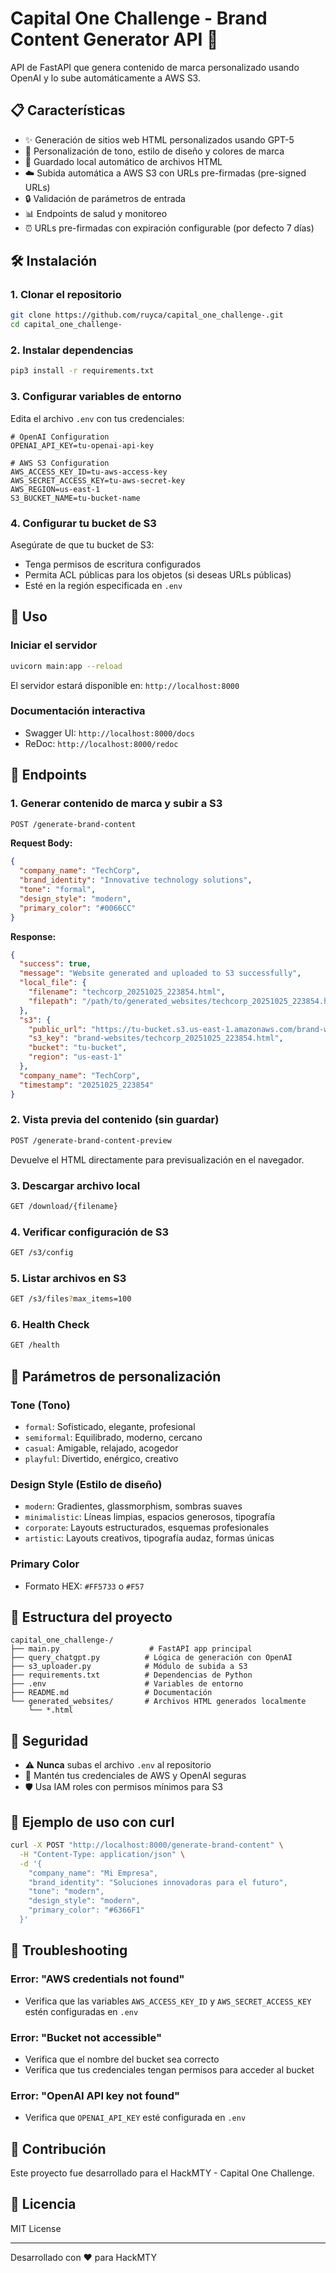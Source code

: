 # Capital One Challenge - Brand Content Generator API 🚀

API de FastAPI que genera contenido de marca personalizado usando OpenAI y lo sube automáticamente a AWS S3.

## 📋 Características

- ✨ Generación de sitios web HTML personalizados usando GPT-5
- 🎨 Personalización de tono, estilo de diseño y colores de marca
- 💾 Guardado local automático de archivos HTML
- ☁️ Subida automática a AWS S3 con URLs pre-firmadas (pre-signed URLs)
- 🔒 Validación de parámetros de entrada
- 📊 Endpoints de salud y monitoreo
- ⏰ URLs pre-firmadas con expiración configurable (por defecto 7 días)

## 🛠️ Instalación

### 1. Clonar el repositorio

```bash
git clone https://github.com/ruyca/capital_one_challenge-.git
cd capital_one_challenge-
```

### 2. Instalar dependencias

```bash
pip3 install -r requirements.txt
```

### 3. Configurar variables de entorno

Edita el archivo `.env` con tus credenciales:

```env
# OpenAI Configuration
OPENAI_API_KEY=tu-openai-api-key

# AWS S3 Configuration
AWS_ACCESS_KEY_ID=tu-aws-access-key
AWS_SECRET_ACCESS_KEY=tu-aws-secret-key
AWS_REGION=us-east-1
S3_BUCKET_NAME=tu-bucket-name
```

### 4. Configurar tu bucket de S3

Asegúrate de que tu bucket de S3:

- Tenga permisos de escritura configurados
- Permita ACL públicas para los objetos (si deseas URLs públicas)
- Esté en la región especificada en `.env`

## 🚀 Uso

### Iniciar el servidor

```bash
uvicorn main:app --reload
```

El servidor estará disponible en: `http://localhost:8000`

### Documentación interactiva

- Swagger UI: `http://localhost:8000/docs`
- ReDoc: `http://localhost:8000/redoc`

## 📡 Endpoints

### 1. Generar contenido de marca y subir a S3

```bash
POST /generate-brand-content
```

**Request Body:**

```json
{
  "company_name": "TechCorp",
  "brand_identity": "Innovative technology solutions",
  "tone": "formal",
  "design_style": "modern",
  "primary_color": "#0066CC"
}
```

**Response:**

```json
{
  "success": true,
  "message": "Website generated and uploaded to S3 successfully",
  "local_file": {
    "filename": "techcorp_20251025_223854.html",
    "filepath": "/path/to/generated_websites/techcorp_20251025_223854.html"
  },
  "s3": {
    "public_url": "https://tu-bucket.s3.us-east-1.amazonaws.com/brand-websites/techcorp_20251025_223854.html",
    "s3_key": "brand-websites/techcorp_20251025_223854.html",
    "bucket": "tu-bucket",
    "region": "us-east-1"
  },
  "company_name": "TechCorp",
  "timestamp": "20251025_223854"
}
```

### 2. Vista previa del contenido (sin guardar)

```bash
POST /generate-brand-content-preview
```

Devuelve el HTML directamente para previsualización en el navegador.

### 3. Descargar archivo local

```bash
GET /download/{filename}
```

### 4. Verificar configuración de S3

```bash
GET /s3/config
```

### 5. Listar archivos en S3

```bash
GET /s3/files?max_items=100
```

### 6. Health Check

```bash
GET /health
```

## 🎨 Parámetros de personalización

### Tone (Tono)

- `formal`: Sofisticado, elegante, profesional
- `semiformal`: Equilibrado, moderno, cercano
- `casual`: Amigable, relajado, acogedor
- `playful`: Divertido, enérgico, creativo

### Design Style (Estilo de diseño)

- `modern`: Gradientes, glassmorphism, sombras suaves
- `minimalistic`: Líneas limpias, espacios generosos, tipografía
- `corporate`: Layouts estructurados, esquemas profesionales
- `artistic`: Layouts creativos, tipografía audaz, formas únicas

### Primary Color

- Formato HEX: `#FF5733` o `#F57`

## 📁 Estructura del proyecto

```
capital_one_challenge-/
├── main.py                    # FastAPI app principal
├── query_chatgpt.py          # Lógica de generación con OpenAI
├── s3_uploader.py            # Módulo de subida a S3
├── requirements.txt          # Dependencias de Python
├── .env                      # Variables de entorno
├── README.md                 # Documentación
└── generated_websites/       # Archivos HTML generados localmente
    └── *.html
```

## 🔐 Seguridad

- ⚠️ **Nunca** subas el archivo `.env` al repositorio
- 🔑 Mantén tus credenciales de AWS y OpenAI seguras
- 🛡️ Usa IAM roles con permisos mínimos para S3

## 📝 Ejemplo de uso con curl

```bash
curl -X POST "http://localhost:8000/generate-brand-content" \
  -H "Content-Type: application/json" \
  -d '{
    "company_name": "Mi Empresa",
    "brand_identity": "Soluciones innovadoras para el futuro",
    "tone": "modern",
    "design_style": "modern",
    "primary_color": "#6366F1"
  }'
```

## 🐛 Troubleshooting

### Error: "AWS credentials not found"

- Verifica que las variables `AWS_ACCESS_KEY_ID` y `AWS_SECRET_ACCESS_KEY` estén configuradas en `.env`

### Error: "Bucket not accessible"

- Verifica que el nombre del bucket sea correcto
- Verifica que tus credenciales tengan permisos para acceder al bucket

### Error: "OpenAI API key not found"

- Verifica que `OPENAI_API_KEY` esté configurada en `.env`

## 🤝 Contribución

Este proyecto fue desarrollado para el HackMTY - Capital One Challenge.

## 📄 Licencia

MIT License

---

Desarrollado con ❤️ para HackMTY
